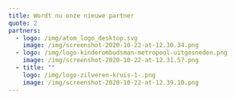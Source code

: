 ```yaml
---
title: Wordt nu onze nieuwe partner
quote: 2
partners:
  - logo: /img/atom_logo_desktop.svg
    image: /img/screenshot-2020-10-22-at-12.30.34.png
  - logo: /img/logo-kinderombudsman-metropool-uitgesneden.png
    image: /img/screenshot-2020-10-22-at-12.31.57.png
  - title: ""
    logo: /img/logo-zilveren-kruis-1-.png
    image: /img/screenshot-2020-10-22-at-12.39.10.png
---
```


